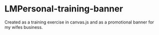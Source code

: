 # LMPersonal-training-banner
Created as a training exercise in canvas.js and as a promotional banner for my wifes business.
